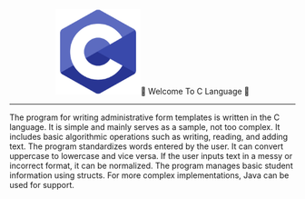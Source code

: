 <p align="center">
  <img src="https://github.com/Henry-Lecode/Henry-Lecode/blob/main/C.jpg?raw=true" width="150" height="150
</p>
<h1 align="center">🎉 Welcome To C Language 🎉</h1>

---

The program for writing administrative form templates is written in the C language. It is simple and mainly serves as a sample, not too complex. It includes basic algorithmic operations such as writing, reading, and adding text.
The program standardizes words entered by the user. It can convert uppercase to lowercase and vice versa. If the user inputs text in a messy or incorrect format, it can be normalized.
The program manages basic student information using structs. For more complex implementations, Java can be used for support.
